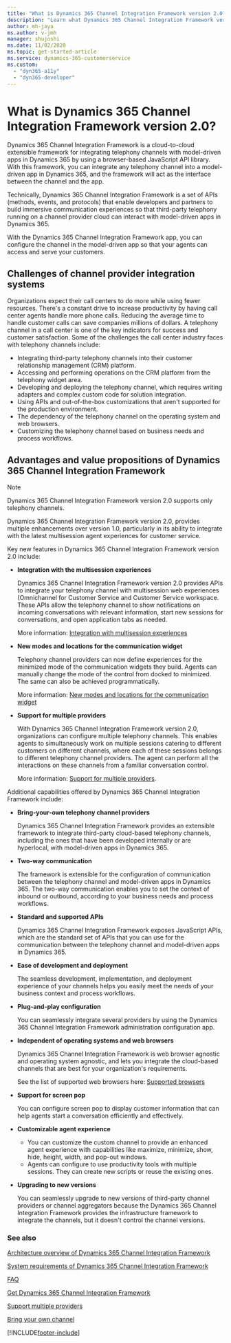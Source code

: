 ```yaml
---
title: "What is Dynamics 365 Channel Integration Framework version 2.0? | Microsoft Docs"
description: "Learn what Dynamics 365 Channel Integration Framework version 2.0 is and how to get started using it."
author: mh-jaya
ms.author: v-jmh
manager: shujoshi
ms.date: 11/02/2020
ms.topic: get-started-article
ms.service: dynamics-365-customerservice
ms.custom: 
  - "dyn365-a11y"
  - "dyn365-developer"
---
```


# What is Dynamics 365 Channel Integration Framework version 2.0?

Dynamics 365 Channel Integration Framework is a cloud-to-cloud extensible framework for integrating telephony channels with model-driven apps in Dynamics 365 by using a browser-based JavaScript API library. With this framework, you can integrate any telephony channel into a model-driven app in Dynamics 365, and the framework will act as the interface between the channel and the app.

Technically, Dynamics 365 Channel Integration Framework is a set of APIs (methods, events, and protocols) that enable developers and partners to build immersive communication experiences so that third-party telephony running on a channel provider cloud can interact with model-driven apps in Dynamics 365. 

With the Dynamics 365 Channel Integration Framework app, you can configure the channel in the model-driven app so that your agents can access and serve your customers.

## Challenges of channel provider integration systems

Organizations expect their call centers to do more while using fewer resources. There's a constant drive to increase productivity by having call center agents handle more phone calls. Reducing the average time to handle customer calls can save companies millions of dollars. A telephony channel in a call center is one of the key indicators for success and customer satisfaction. Some of the challenges the call center industry faces with telephony channels include:

-  Integrating third-party telephony channels into their customer relationship management (CRM) platform.
-  Accessing and performing operations on the CRM platform from the telephony widget area.
-  Developing and deploying the telephony channel, which requires writing adapters and complex custom code for solution integration.
-  Using APIs and out-of-the-box customizations that aren't supported for the production environment.
-  The dependency of the telephony channel on the operating system and web browsers.
-  Customizing the telephony channel based on business needs and process workflows.

## Advantages and value propositions of Dynamics 365 Channel Integration Framework

> [!NOTE]
> Dynamics 365 Channel Integration Framework version 2.0 supports only telephony channels.

Dynamics 365 Channel Integration Framework version 2.0, provides multiple enhancements over version 1.0, particularly in its ability to integrate with the latest multisession agent experiences for customer service.

Key new features in Dynamics 365 Channel Integration Framework version 2.0 include: 

- **Integration with the multisession experiences**

  Dynamics 365 Channel Integration Framework version 2.0 provides APIs to integrate your telephony channel with multisession web experiences (Omnichannel for Customer Service and Customer Service workspace. These APIs allow the telephony channel to show notifications on incoming conversations with relevant information, start new sessions for conversations, and open application tabs as needed.

  More information: [Integration with multisession experiences](integration-multi-session-experiences.md)

- **New modes and locations for the communication widget**

  Telephony channel providers can now define experiences for the minimized mode of the communication widgets they build. Agents can manually change the mode of the control from docked to minimized. The same can also be achieved programmatically.

  More information: [New modes and locations for the communication widget](modes-communication-widget.md)

- **Support for multiple providers**

  With Dynamics 365 Channel Integration Framework version 2.0, organizations can configure multiple telephony channels. This enables agents to simultaneously work on multiple sessions catering to different customers on different channels, where each of these sessions belongs to different telephony channel providers. The agent can perform all the interactions on these channels from a familiar conversation control.

  More information: [Support for multiple providers](support-multiple-providers.md).

  
Additional capabilities offered by Dynamics 365 Channel Integration Framework include:

- **Bring-your-own telephony channel providers**

  Dynamics 365 Channel Integration Framework provides an extensible framework to integrate third-party cloud-based telephony channels, including the ones that have been developed internally or are hyperlocal, with model-driven apps in Dynamics 365.

- **Two-way communication**

  The framework is extensible for the configuration of communication between the telephony channel and model-driven apps in Dynamics 365. The two-way communication enables you to set the context of inbound or outbound, according to your business needs and process workflows.

- **Standard and supported APIs**

  Dynamics 365 Channel Integration Framework exposes JavaScript APIs, which are the standard set of APIs that you can use for the communication between the telephony channel and model-driven apps in Dynamics 365.

- **Ease of development and deployment**

  The seamless development, implementation, and deployment experience of your channels helps you easily meet the needs of your business context and process workflows.

- **Plug-and-play configuration**

  You can seamlessly integrate several providers by using the Dynamics 365 Channel Integration Framework administration configuration app.

- **Independent of operating systems and web browsers**

  Dynamics 365 Channel Integration Framework is web browser agnostic and operating system agnostic, and lets you integrate the cloud-based channels that are best for your organization's requirements.

  See the list of supported web browsers here: [Supported browsers](../system-requirements-channel-integration-framework.md#supported-browsers)

- **Support for screen pop**

  You can configure screen pop to display customer information that can help agents start a conversation efficiently and effectively.

- **Customizable agent experience**

  - You can customize the custom channel to provide an enhanced agent experience with capabilities like maximize, minimize, show, hide, height, width, and pop-out windows.
  - Agents can configure to use productivity tools with multiple sessions. They can create new scripts or reuse the existing ones.

- **Upgrading to new versions**

  You can seamlessly upgrade to new versions of third-party channel providers or channel aggregators because the Dynamics 365 Channel Integration Framework provides the infrastructure framework to integrate the channels, but it doesn't control the channel versions.

### See also

[Architecture overview of Dynamics 365 Channel Integration Framework](architecture-overview-channel-integration-framework-v2.md)

[System requirements of Dynamics 365 Channel Integration Framework](../system-requirements-channel-integration-framework.md)

[FAQ](../faq-channel-integration-framework.md)

[Get Dynamics 365 Channel Integration Framework](get-channel-integration-framework.md)

[Support multiple providers](support-multiple-providers.md)

[Bring your own channel](../../../omnichannel/developer/how-to/bring-your-own-channel.md)


[!INCLUDE[footer-include](../../../includes/footer-banner.md)]